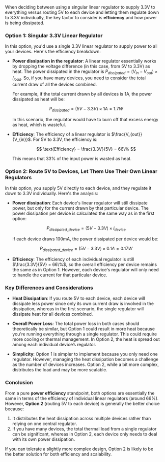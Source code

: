 When deciding between using a singular linear regulator to supply 3.3V to everything versus routing 5V to each device and letting them regulate down to 3.3V individually, the key factor to consider is **efficiency** and how power is being dissipated.

### Option 1: Singular 3.3V Linear Regulator

In this option, you'd use a single 3.3V linear regulator to supply power to all your devices. Here's the efficiency breakdown:

* **Power dissipation in the regulator**: A linear regulator essentially works by dropping the voltage difference (in this case, from 5V to 3.3V) as heat. The power dissipated in the regulator is $P_{dissipated} = (V_{in} - V_{out}) \times I_{load}$. So, if you have many devices, you need to consider the total current draw of all the devices combined.

  For example, if the total current drawn by all devices is 1A, the power dissipated as heat will be:

  $$
  P_{dissipated} = (5V - 3.3V) \times 1A = 1.7W
  $$

  In this scenario, the regulator would have to burn off that excess energy as heat, which is wasteful.

* **Efficiency**: The efficiency of a linear regulator is $\frac{V_{out}}{V_{in}}$. For 5V to 3.3V, the efficiency is:

  $$
  \text{Efficiency} = \frac{3.3V}{5V} = 66\%
  $$

  This means that 33% of the input power is wasted as heat.

### Option 2: Route 5V to Devices, Let Them Use Their Own Linear Regulators

In this option, you supply 5V directly to each device, and they regulate it down to 3.3V individually. Here's the analysis:

* **Power dissipation**: Each device's linear regulator will still dissipate power, but only for the current drawn by that particular device. The power dissipation per device is calculated the same way as in the first option:

  $$
  P_{dissipated\_device} = (5V - 3.3V) \times I_{device}
  $$

  If each device draws 100mA, the power dissipated per device would be:

  $$
  P_{dissipated\_device} = (5V - 3.3V) \times 0.1A = 0.17W
  $$

* **Efficiency**: The efficiency of each individual regulator is still $\frac{3.3V}{5V} = 66\%$, so the overall efficiency per device remains the same as in Option 1. However, each device's regulator will only need to handle the current for that particular device.

### Key Differences and Considerations

* **Heat Dissipation**: If you route 5V to each device, each device will dissipate less power since only its own current draw is involved in the dissipation, whereas in the first scenario, the single regulator will dissipate heat for all devices combined.

* **Overall Power Loss**: The total power loss in both cases should theoretically be similar, but Option 1 could result in more heat because you're running everything through a single regulator. This could require more cooling or thermal management. In Option 2, the heat is spread out among each individual device’s regulator.

* **Simplicity**: Option 1 is simpler to implement because you only need one regulator. However, managing the heat dissipation becomes a challenge as the number of devices increases. Option 2, while a bit more complex, distributes the load and may be more scalable.

### Conclusion

From a pure **power efficiency** standpoint, both options are essentially the same in terms of the efficiency of individual linear regulators (around 66%). However, **Option 2** (routing 5V to each device) is generally the better choice because:

1. It distributes the heat dissipation across multiple devices rather than relying on one central regulator.
2. If you have many devices, the total thermal load from a single regulator can be significant, whereas in Option 2, each device only needs to deal with its own power dissipation.

If you can tolerate a slightly more complex design, Option 2 is likely to be the better solution for both efficiency and scalability.
